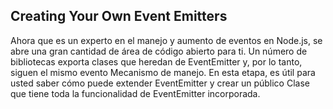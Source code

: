 ## Creating Your Own Event Emitters

Ahora que es un experto en el manejo y aumento de eventos
en Node.js, se abre una gran cantidad de área de código abierto
para ti. Un número de bibliotecas exporta clases que
heredan de EventEmitter y, por lo tanto, siguen el mismo evento
Mecanismo de manejo. En esta etapa, es útil para usted
saber cómo puede extender EventEmitter y crear un público
Clase que tiene toda la funcionalidad de EventEmitter incorporada.